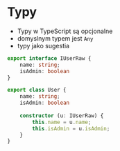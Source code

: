 # Typy

* Typy w TypeScript są opcjonalne
* domyslnym typem jest ```Any```
* typy jako sugestia

```ts
export interface IUserRaw {
    name: string;
    isAdmin: boolean
}

export class User {
    name: string;
    isAdmin: boolean
    
    constructor (u: IUserRaw) {
        this.name = u.name;
        this.isAdmin = u.isAdmin;
    }
}
```